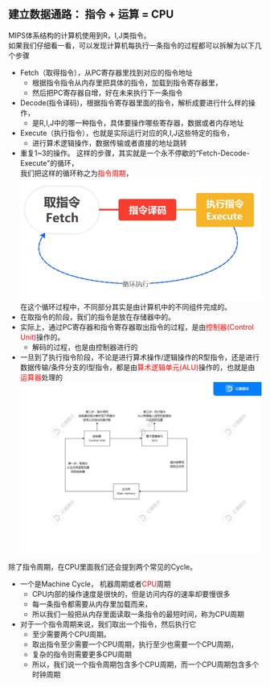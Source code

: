 ## 建立数据通路： 指令 + 运算 = CPU
MIPS体系结构的计算机使用到R，I,J类指令。</br>
如果我们仔细看一看，可以发现计算机每执行一条指令的过程都可以拆解为以下几个步骤
* Fetch（取得指令），从PC寄存器里找到对应的指令地址
	* 根据指令指令从内存里把具体的指令，加载到指令寄存器里，
	* 然后把PC寄存器自增，好在未来执行下一条指令
* Decode(指令译码)，根据指令寄存器里面的指令，解析成要进行什么样的操作，
	* 是R,I,J中的哪一种指令，具体要操作哪些寄存器，数据或者内存地址
* Execute（执行指令），也就是实际运行对应的R,I,J这些特定的指令，
	* 进行算术逻辑操作，数据传输或者直接的地址跳转
* 重复1~3的操作。
这样的步骤，其实就是一个永不停歇的“Fetch-Decode-Execute"的循环，</br>
我们把这样的循环称之为<font color=Red>指令周期</font>，</br>
![Test](/深入浅出计算机组成/指令周期.png)</br>
在这个循环过程中，不同部分其实是由计算机中的不同组件完成的。</br>
* 在取指令的阶段，我们的指令是放在存储器中的。
* 实际上，通过PC寄存器和指令寄存器取出指令的过程，是由<font color=Red>控制器(Control Unit)</font>操作的。
	* 解码的过程，也是由控制器进行的
* 一旦到了执行指令阶段，不论是进行算术操作/逻辑操作的R型指令，还是进行数据传输/条件分支的I型指令，都是由<font color=Red>算术逻辑单元(ALU)</font>操作的，也就是由<font color=Red>运算器</font>处理的
![Test](/深入浅出计算机组成/绘图1.jpg)</br>

除了指令周期，在CPU里面我们还会提到两个常见的Cycle。
* 一个是Machine Cycle， 机器周期或者<font color=Red>CPU</font>周期
	* CPU内部的操作速度是很快的，但是访问内存的速率却要慢很多
	* 每一条指令都需要从内存里加载而来，
	* 所以我们一般把从内存里面读取一条指令的最短时间，称为CPU周期
* 对于一个指令周期来说，我们取出一个指令，然后执行它
	* 至少需要两个CPU周期。
	* 取出指令至少需要一个CPU周期，执行至少也需要一个CPU周期，
	* 复杂的指令则需要更多CPU周期
	* 所以，我们说一个指令周期包含多个CPU周期，而一个CPU周期包含多个时钟周期